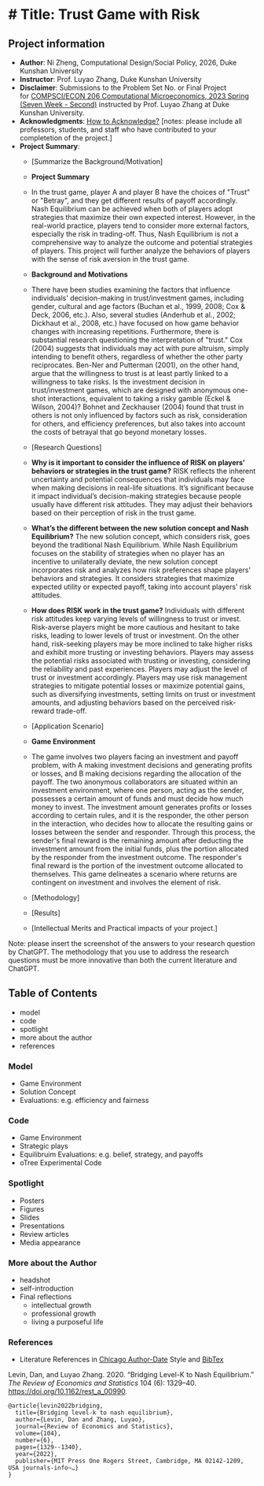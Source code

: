 # # Title: Trust Game with Risk
## Project information
- **Author**: Ni Zheng, Computational Design/Social Policy, 2026, Duke Kunshan University
- **Instructor**: Prof. Luyao Zhang, Duke Kunshan University
- **Disclaimer**: Submissions to the Problem Set No. or Final Project for [COMPSCI/ECON 206 Computational Microeconomics, 2023 Spring (Seven Week - Second)](https://ce.pubpub.org/) instructed by Prof. Luyao Zhang at Duke Kunshan University.
- **Acknowledgments**: [How to Acknowledge?](https://www.scribbr.co.uk/thesis-dissertation/acknowledgements/)
[notes: please include all professors, students, and staff who have contributed to your completetion of the project.]
- **Project Summary**: 
  - [Summarize the Background/Motivation]
  - **Project Summary**
  - In the trust game, player A and player B have the choices of "Trust" or "Betray", and they get different results of payoff accordingly. Nash Equilibrium can be achieved when both of players adopt strategies that maximize their own expected interest. However, in the real-world practice, players tend to consider more external factors, especially the risk in trading-off. Thus, Nash Equilibrium is not a comprehensive way to analyze the outcome and potential strategies of players. This project will further analyze the behaviors of players with the sense of risk aversion in the trust game.
  - **Background and Motivations**
  - There have been studies examining the factors that influence individuals' decision-making in trust/investment games, including gender, cultural and age factors (Buchan et al., 1999, 2008; Cox & Deck, 2006, etc.). Also, several studies (Anderhub et al., 2002; Dickhaut et al., 2008, etc.) have focused on how game behavior changes with increasing repetitions. Furthermore, there is substantial research questioning the interpretation of "trust." Cox (2004) suggests that individuals may act with pure altruism, simply intending to benefit others, regardless of whether the other party reciprocates. Ben-Ner and Putterman (2001), on the other hand, argue that the willingness to trust is at least partly linked to a willingness to take risks. Is the investment decision in trust/investment games, which are designed with anonymous one-shot interactions, equivalent to taking a risky gamble (Eckel & Wilson, 2004)? Bohnet and Zeckhauser (2004) found that trust in others is not only influenced by factors such as risk, consideration for others, and efficiency preferences, but also takes into account the costs of betrayal that go beyond monetary losses.
  - [Research Questions]
  - **Why is it important to consider the influence of RISK on players’ behaviors or strategies in the trust game?**
RISK reflects the inherent uncertainty and potential consequences that individuals may face when making decisions in real-life situations. It’s significant because it impact individual’s decision-making strategies because people usually have different risk attitudes. They may adjust their behaviors based on their perception of risk in the trust game. 
  - **What’s  the different between the new solution concept and Nash Equilibrium?**
The new solution concept, which considers risk, goes beyond the traditional Nash Equilibrium. While Nash Equilibrium focuses on the stability of strategies when no player has an incentive to unilaterally deviate, the new solution concept incorporates risk and analyzes how risk preferences shape players' behaviors and strategies. It considers strategies that maximize expected utility or expected payoff, taking into account players' risk attitudes. 
  - **How does RISK work in the trust game?**
Individuals with different risk attitudes keep varying levels of willingness to trust or invest. Risk-averse players might be more cautious and hesitant to take risks, leading to lower levels of trust or investment. On the other hand, risk-seeking players may be more inclined to take higher risks and exhibit more trusting or investing behaviors.
Players may assess the potential risks associated with trusting or investing, considering the reliability and past experiences. Players may adjust the level of trust or investment accordingly.
Players may use risk management strategies to mitigate potential losses or maximize potential gains, such as diversifying investments, setting limits on trust or investment amounts, and adjusting behaviors based on the perceived risk-reward trade-off.

  - [Application Scenario]
  - **Game Environment**
  - The game involves two players facing an investment and payoff problem, with A making investment decisions and generating profits or losses, and B making decisions regarding the allocation of the payoff.
The two anonymous collaborators are situated within an investment environment, where one person, acting as the sender, possesses a certain amount of funds and must decide how much money to invest. The investment amount generates profits or losses according to certain rules, and it is the responder, the other person in the interaction, who decides how to allocate the resulting gains or losses between the sender and responder. 
Through this process, the sender's final reward is the remaining amount after deducting the investment amount from the initial funds, plus the portion allocated by the responder from the investment outcome. The responder's final reward is the portion of the investment outcome allocated to themselves. This game delineates a scenario where returns are contingent on investment and involves the element of risk.

  - [Methodology]
  - [Results]
  - [Intellectual Merits and Practical impacts of your project.]
  
   
Note: please insert the screenshot of the answers to your research question by ChatGPT. The methodology that you use to address the research questions must be more innovative than both the current literature and ChatGPT. 

## Table of Contents

- model
- code
- spotlight
- more about the author
- references

### Model
- Game Environment
- Solution Concept
- Evaluations: e.g. efficiency and fairness

### Code
- Game Environment
- Strategic plays
- Equilibruim Evaluations: e.g. belief, strategy, and payoffs
- oTree Experimental Code 


### Spotlight
- Posters
- Figures
- Slides
- Presentations
- Review articles
- Media appearance

### More about the Author
- headshot
- self-introduction
- Final reflections 
  - intellectual growth
  - professional growth
  - living a purposeful life

### References

- Literature References in [Chicago Author-Date](https://www.chicagomanualofstyle.org/tools_citationguide/citation-guide-2.html) Style and [BibTex](https://scholar.google.com/) 

Levin, Dan, and Luyao Zhang. 2020. “Bridging Level-K to Nash Equilibrium.” *The Review of Economics and Statistics* 104 (6): 1329–40. https://doi.org/10.1162/rest_a_00990.

```
@article{levin2022bridging,
  title={Bridging level-k to nash equilibrium},
  author={Levin, Dan and Zhang, Luyao},
  journal={Review of Economics and Statistics},
  volume={104},
  number={6},
  pages={1329--1340},
  year={2022},
  publisher={MIT Press One Rogers Street, Cambridge, MA 02142-1209, USA journals-info~…}
}
```


